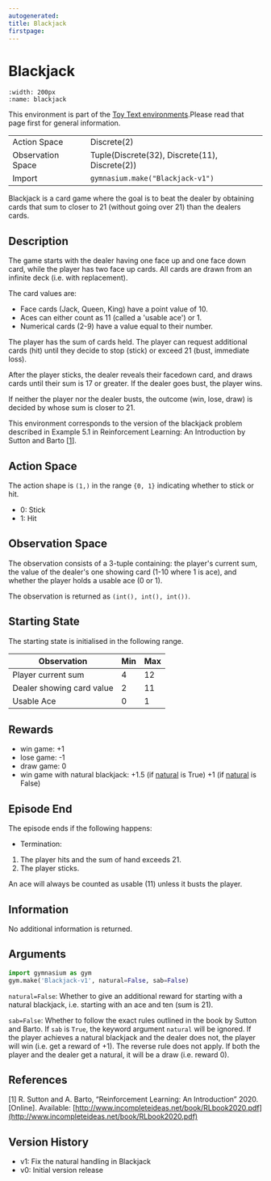 ```yaml
---
autogenerated:
title: Blackjack
firstpage:
---
```


# Blackjack

```{figure} ../../_static/videos/toy_text/blackjack.gif
:width: 200px
:name: blackjack
```

This environment is part of the <a href='..'>Toy Text environments</a>.Please read that page first for general information.

|   |   |
|---|---|
| Action Space | Discrete(2) |
| Observation Space | Tuple(Discrete(32), Discrete(11), Discrete(2)) |
| Import | `gymnasium.make("Blackjack-v1")` |


Blackjack is a card game where the goal is to beat the dealer by obtaining cards
that sum to closer to 21 (without going over 21) than the dealers cards.

## Description
The game starts with the dealer having one face up and one face down card,
while the player has two face up cards. All cards are drawn from an infinite deck
(i.e. with replacement).

The card values are:
- Face cards (Jack, Queen, King) have a point value of 10.
- Aces can either count as 11 (called a 'usable ace') or 1.
- Numerical cards (2-9) have a value equal to their number.

The player has the sum of cards held. The player can request
additional cards (hit) until they decide to stop (stick) or exceed 21 (bust,
immediate loss).

After the player sticks, the dealer reveals their facedown card, and draws cards
until their sum is 17 or greater. If the dealer goes bust, the player wins.

If neither the player nor the dealer busts, the outcome (win, lose, draw) is
decided by whose sum is closer to 21.

This environment corresponds to the version of the blackjack problem
described in Example 5.1 in Reinforcement Learning: An Introduction
by Sutton and Barto [<a href="#blackjack_ref">1</a>].

## Action Space
The action shape is `(1,)` in the range `{0, 1}` indicating
whether to stick or hit.

- 0: Stick
- 1: Hit

## Observation Space
The observation consists of a 3-tuple containing: the player's current sum,
the value of the dealer's one showing card (1-10 where 1 is ace),
and whether the player holds a usable ace (0 or 1).

The observation is returned as `(int(), int(), int())`.

## Starting State
The starting state is initialised in the following range.

| Observation               | Min  | Max  |
|---------------------------|------|------|
| Player current sum        |  4   |  12  |
| Dealer showing card value |  2   |  11  |
| Usable Ace                |  0   |  1   |

## Rewards
- win game: +1
- lose game: -1
- draw game: 0
- win game with natural blackjack:
+1.5 (if <a href="#nat">natural</a> is True)
+1 (if <a href="#nat">natural</a> is False)

## Episode End
The episode ends if the following happens:

- Termination:
1. The player hits and the sum of hand exceeds 21.
2. The player sticks.

An ace will always be counted as usable (11) unless it busts the player.

## Information

No additional information is returned.

## Arguments

```python
import gymnasium as gym
gym.make('Blackjack-v1', natural=False, sab=False)
```

<a id="nat"></a>`natural=False`: Whether to give an additional reward for
starting with a natural blackjack, i.e. starting with an ace and ten (sum is 21).

<a id="sab"></a>`sab=False`: Whether to follow the exact rules outlined in the book by
Sutton and Barto. If `sab` is `True`, the keyword argument `natural` will be ignored.
If the player achieves a natural blackjack and the dealer does not, the player
will win (i.e. get a reward of +1). The reverse rule does not apply.
If both the player and the dealer get a natural, it will be a draw (i.e. reward 0).

## References
<a id="blackjack_ref"></a>[1] R. Sutton and A. Barto, “Reinforcement Learning:
An Introduction” 2020. [Online]. Available: [http://www.incompleteideas.net/book/RLbook2020.pdf](http://www.incompleteideas.net/book/RLbook2020.pdf)

## Version History
* v1: Fix the natural handling in Blackjack
* v0: Initial version release
